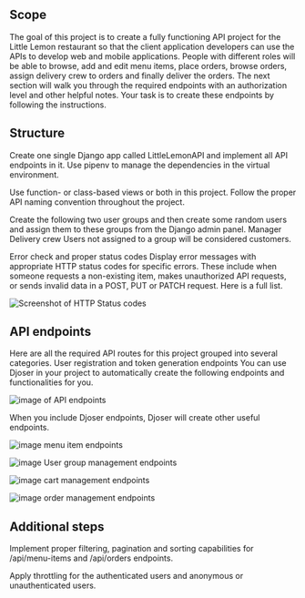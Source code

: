  ## Scope
The goal of this project is to create a fully functioning API project for the Little Lemon restaurant so that the client application developers can use the APIs to develop web and mobile applications. People with different roles will be able to browse, add and edit menu items, place orders, browse orders, assign delivery crew to orders and finally deliver the orders.
The next section will walk you through the required endpoints with an authorization level and other helpful notes. Your task is to create these endpoints by following the instructions.

## Structure
Create one single Django app called LittleLemonAPI and implement all API endpoints in it. Use pipenv to manage the dependencies in the virtual environment.

Use function- or class-based views or both in this project. Follow the proper API naming convention throughout the project.

Create the following two user groups and then create some random users and assign them to these groups from the Django admin panel.
Manager
Delivery crew
Users not assigned to a group will be considered customers.

Error check and proper status codes
Display error messages with appropriate HTTP status codes for specific errors. These include when someone requests a non-existing item, makes unauthorized API requests, or
sends invalid data in a POST, PUT or PATCH request. Here is a full list.

![Screenshot of HTTP Status codes](https://github.com/Razz67/Meta-API-Project/assets/6307334/861d3a48-230e-4f95-aa63-21d7c0679d2c)

## API endpoints
Here are all the required API routes for this project grouped into several categories.
User registration and token generation endpoints
You can use Djoser in your project to automatically create the following endpoints and functionalities for you.

![image of API endpoints](https://github.com/Razz67/Meta-API-Project/assets/6307334/79a703a0-8828-46f3-8a59-0616b793108c)


When you include Djoser endpoints, Djoser will create other useful endpoints.

![image menu item endpoints](https://github.com/Razz67/Meta-API-Project/assets/6307334/be110ed0-d7c0-4186-9386-6ce161a6d32c)

![image User group management endpoints](https://github.com/Razz67/Meta-API-Project/assets/6307334/e2747334-2d01-4edc-97bb-f4ebe5d96c41)

![image cart management endpoints](https://github.com/Razz67/Meta-API-Project/assets/6307334/ef8e6ab4-c84f-41be-9671-41fb29211594)

![image order management endpoints](https://github.com/Razz67/Meta-API-Project/assets/6307334/4fe71fac-4ae4-486a-b8b7-8e93eb0f7ca8)

## Additional steps
Implement proper filtering, pagination and sorting capabilities for /api/menu-items and /api/orders endpoints.

Apply throttling for the authenticated users and anonymous or unauthenticated users. 
